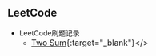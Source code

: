 ## LeetCode
- LeetCode刷题记录
    + <font size="3.8">[Two Sum](https://github.com/fineweekDay/LeetCode/blob/master/src/Two_Sum.java){:target="_blank"}</>

